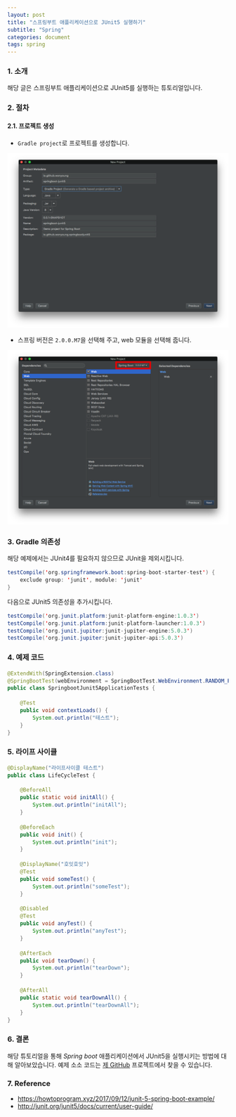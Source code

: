 ```yaml
---
layout: post
title: "스프링부트 애플리케이션으로 JUnit5 실행하기"
subtitle: "Spring"
categories: document
tags: spring
---
```


### 1. 소개

해당 글은 스프링부트 애플리케이션으로 JUnit5를 실행하는 튜토리얼입니다.



### 2. 절차

#### 2.1. 프로젝트 생성

- `Gradle project`로 프로젝트를 생성합니다.

![20180122_01_01](./img/20180122_01_01.png)

- 스프링 버전은 `2.0.0.M7`을 선택해 주고, web 모듈을 선택해 줍니다.

![20180122_01_02](./img/20180122_01_02.png)

### 3. Gradle 의존성

해당 예제에서는 JUnit4를 필요하지 않으므로 JUnit을 제외시킵니다.

```java
testCompile('org.springframework.boot:spring-boot-starter-test') {
	exclude group: 'junit', module: 'junit'
}
```

다음으로 JUnit5 의존성을 추가시킵니다.

```java
testCompile('org.junit.platform:junit-platform-engine:1.0.3')
testCompile('org.junit.platform:junit-platform-launcher:1.0.3')
testCompile('org.junit.jupiter:junit-jupiter-engine:5.0.3')
testCompile('org.junit.jupiter:junit-jupiter-api:5.0.3')
```



### 4. 예제 코드

```java
@ExtendWith(SpringExtension.class)
@SpringBootTest(webEnvironment = SpringBootTest.WebEnvironment.RANDOM_PORT)
public class SpringbootJunit5ApplicationTests {

	@Test
	public void contextLoads() {
        System.out.println("테스트");
	}
}
```



### 5. 라이프 사이클

```java
@DisplayName("라이프사이클 테스트")
public class LifeCycleTest {

    @BeforeAll
    public static void initAll() {
        System.out.println("initAll");
    }

    @BeforeEach
    public void init() {
        System.out.println("init");
    }

    @DisplayName("호잇호잇")
    @Test
    public void someTest() {
        System.out.println("someTest");
    }

    @Disabled
    @Test
    public void anyTest() {
        System.out.println("anyTest");
    }

    @AfterEach
    public void tearDown() {
        System.out.println("tearDown");
    }

    @AfterAll
    public static void tearDownAll() {
        System.out.println("tearDownAll");
    }
}
```



### 6. 결론

해당 튜토리얼을 통해 *Spring boot* 애플리케이션에서 JUnit5을 실행시키는 방법에 대해 알아보았습니다. 예제 소소 코드는 [제  GitHub](https://github.com/WonYoungPark/springboot-junit5) 프로젝트에서 찾을 수 있습니다.



### 7. Reference

- https://howtoprogram.xyz/2017/09/12/junit-5-spring-boot-example/
- http://junit.org/junit5/docs/current/user-guide/

